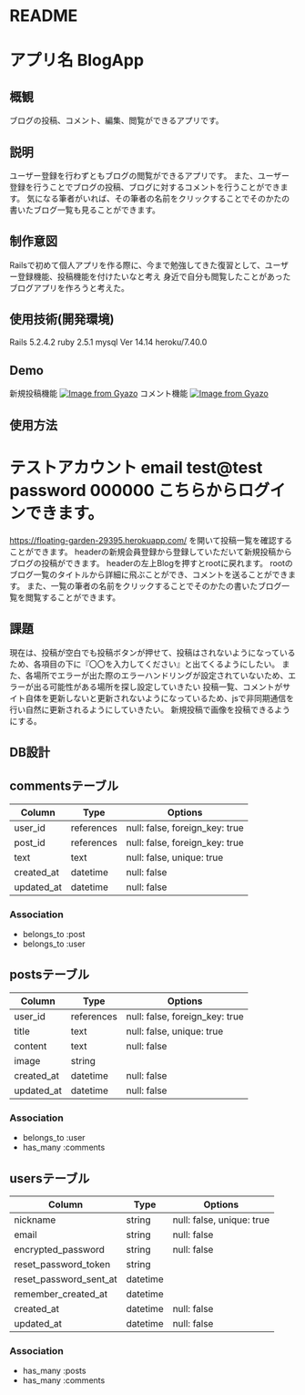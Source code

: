 # README
アプリ名
BlogApp
====

## 概観
  ブログの投稿、コメント、編集、閲覧ができるアプリです。

## 説明
  ユーザー登録を行わずともブログの閲覧ができるアプリです。
  また、ユーザー登録を行うことでブログの投稿、ブログに対するコメントを行うことができます。
  気になる筆者がいれば、その筆者の名前をクリックすることでそのかたの書いたブログ一覧も見ることができます。
  
## 制作意図
  Railsで初めて個人アプリを作る際に、今まで勉強してきた復習として、ユーザー登録機能、投稿機能を付けたいなと考え
  身近で自分も閲覧したことがあったブログアプリを作ろうと考えた。
  
## 使用技術(開発環境)
  Rails 5.2.4.2
  ruby 2.5.1
  mysql  Ver 14.14
  heroku/7.40.0

## Demo
新規投稿機能
[![Image from Gyazo](https://i.gyazo.com/8357fd817bb3d2b91569ea06bdfd9029.gif)](https://gyazo.com/8357fd817bb3d2b91569ea06bdfd9029)
コメント機能
[![Image from Gyazo](https://i.gyazo.com/ec79e5da08ed26be14709637730da40a.gif)](https://gyazo.com/ec79e5da08ed26be14709637730da40a)


## 使用方法
  # テストアカウント    email  test@test  password   000000  こちらからログインできます。
  https://floating-garden-29395.herokuapp.com/
  を開いて投稿一覧を確認することができます。
  headerの新規会員登録から登録していただいて新規投稿からブログの投稿ができます。
  headerの左上Blogを押すとrootに戻れます。
  rootのブログ一覧のタイトルから詳細に飛ぶことができ、コメントを送ることができます。
  また、一覧の筆者の名前をクリックすることでそのかたの書いたブログ一覧を閲覧することができます。

## 課題
  現在は、投稿が空白でも投稿ボタンが押せて、投稿はされないようになっているため、各項目の下に『〇〇を入力してください』と出てくるようにしたい。
  また、各場所でエラーが出た際のエラーハンドリングが設定されていないため、エラーが出る可能性がある場所を探し設定していきたい
  投稿一覧、コメントがサイト自体を更新しないと更新されないようになっているため、jsで非同期通信を行い自然に更新されるようにしていきたい。
  新規投稿で画像を投稿できるようにする。
  
## DB設計
  ## commentsテーブル

  |Column|Type|Options|
  |------|----|-------|
  |user_id|references|null: false, foreign_key: true|
  |post_id|references|null: false, foreign_key: true|
  |text|text|null: false, unique: true|
  |created_at|datetime |null: false|
  |updated_at|datetime |null: false|

  ### Association
  - belongs_to :post
  - belongs_to :user

  ## postsテーブル

  |Column|Type|Options|
  |------|----|-------|
  |user_id|references|null: false, foreign_key: true|
  |title|text|null: false, unique: true|
  |content|text|null: false|
  |image|string|
  |created_at|datetime |null: false|
  |updated_at|datetime |null: false|

  ### Association
  - belongs_to :user
  - has_many   :comments
  
  ## usersテーブル

  |Column|Type|Options|
  |------|----|-------|
  |nickname|string|null: false, unique: true|
  |email|string|null: false|
  |encrypted_password|string|null: false|
  |reset_password_token|string|
  |reset_password_sent_at|datetime |
  |remember_created_at|datetime |
  |created_at|datetime |null: false|
  |updated_at|datetime |null: false|
  
  ### Association
  - has_many :posts
  - has_many :comments
